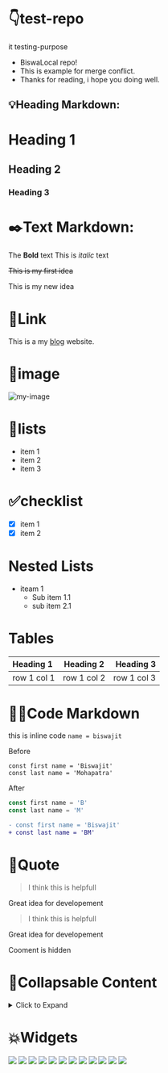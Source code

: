 # 👇test-repo

it testing-purpose

- BiswaLocal repo!
- This is example for merge conflict.
- Thanks for reading, i hope you doing well.

## 💡Heading Markdown: 

# Heading 1
## Heading 2
### Heading 3

# ✒️Text Markdown:

The **Bold** text
This is *italic* text

~~This is my first idea~~

This is my new idea

# 🔗Link

This is a my [blog](https://biswajitblogs.hashnode.dev/) website.

# 👿image

![my-image](https://cdn.hashnode.com/res/hashnode/image/upload/v1673796722900/nvrPgmCT8.jpg?w=500&h=500&fit=crop&crop=faces&auto=compress,format&format=webp)

# 📃lists

- item 1
- item 2
- item 3

# ✅checklist

- [X] item 1
- [x] item 2

# Nested Lists

- iteam 1
  - Sub item 1.1
  - sub item 2.1
  
 # Tables
  
  | Heading 1 | Heading 2 | Heading 3 |
  | :--- | :---: | ---: |
  | row 1 col 1 | row 1 col 2 | row 1 col 3 |
  
  # 🧑‍💻Code Markdown
  
  this is inline code `name = biswajit`
  
  Before
  ```shell
  const first name = 'Biswajit'
  const last name = 'Mohapatra'
  ```
  After
  ```js
  const first name = 'B'
  const last name = 'M'
  ```
  ```diff
  - const first name = 'Biswajit'
  + const last name = 'BM'
  ```
  
  # 💭Quote
  
  > I think this is helpfull
  
  Great idea for developement
  
  > I think this is helpfull
  
  Great idea for developement
  
 <!--This is comment -->
 
 Cooment is hidden
 
 # 🛂Collapsable Content
 
 <details>
   <summary>Click to Expand</summary>
   this is the content...
   
   </details>
   
# 💥Widgets
   
   <img src = "https://github-readme-stats.vercel.app/api?username=Biswajit-Mohapatra2&show_icons=true&&theme=tokyonight"/>
   
   <img src = "https://github-readme-stats.vercel.app/api?username=Biswajit-Mohapatra2&show_icons=true&&theme=cobalt"/>
   
   <img src = "https://github-readme-stats.vercel.app/api?username=Biswajit-Mohapatra2&show_icons=true&&theme=synthwave"/>
   
   <img src = "https://github-readme-stats.vercel.app/api?username=Biswajit-Mohapatra2&show_icons=true&&theme=dracula"/>
   
   <img src = "https://github-readme-stats.vercel.app/api?username=Biswajit-Mohapatra2&show_icons=true&&theme=radical"/>
   
   <img src = "https://github-readme-stats.vercel.app/api?username=Biswajit-Mohapatra2&show_icons=true&&theme=dark"/>
   
   <img src = "https://github-readme-stats.vercel.app/api?username=Biswajit-Mohapatra2&show_icons=true&&theme=onedark"/>
   
   <img src = "https://github-readme-stats.vercel.app/api?username=Biswajit-Mohapatra2&show_icons=true&&theme=gruvbox"/>
   
   <img src = "https://github-readme-stats.vercel.app/api?username=Biswajit-Mohapatra2&show_icons=true&&theme=highcontrast"/>
   
   <img src = "https://github-readme-stats.vercel.app/api?username=Biswajit-Mohapatra2&show_icons=true&&theme=merko"/>
   
   <img src = "https://github-readme-stats.vercel.app/api?username=Biswajit-Mohapatra2&show_icons=true&&theme=transparent"/>
   
   <img src = "https://github-readme-stats.vercel.app/api?username=Biswajit-Mohapatra2&show_icons=true&&bg_color=00000000"/>
   
   
  
  
